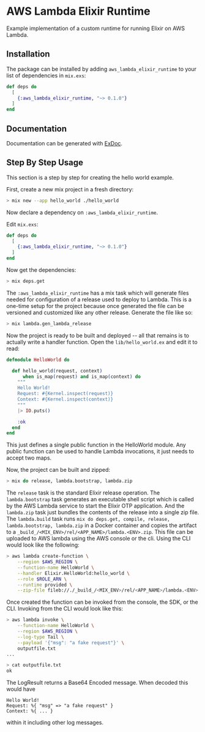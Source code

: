 # AWS Lambda Elixir Runtime

Example implementation of a custom runtime for running Elixir on AWS Lambda.

## Installation

The package can be installed by adding `aws_lambda_elixir_runtime` to your list
of dependencies in `mix.exs`:

```elixir
def deps do
  [
    {:aws_lambda_elixir_runtime, "~> 0.1.0"}
  ]
end
```

## Documentation

Documentation can be generated with
[ExDoc](https://github.com/elixir-lang/ex_doc).

## Step By Step Usage

This section is a step by step for creating the hello world example.

First, create a new mix project in a fresh directory:

```sh
> mix new --app hello_world ./hello_world
```

Now declare a dependency on `:aws_lambda_elixir_runtime`.

Edit `mix.exs`:

```elixir
def deps do
  [
    {:aws_lambda_elixir_runtime, "~> 0.1.0"}
  ]
end
```

Now get the dependencies:

```sh
> mix deps.get
```

The `:aws_lambda_elixir_runtime` has a mix task which will generate files needed
for configuration of a release used to deploy to Lambda. This is a one-time setup
for the project because once generated the file can be versioned and customized
like any other release. Generate the file like so:

```sh
> mix lambda.gen_lambda_release
```

Now the project is ready to be built and deployed -- all that remains is to
actually write a handler function. Open the `lib/hello_world.ex` and edit it
to read:

```elixir
defmodule HelloWorld do

  def hello_world(request, context)
      when is_map(request) and is_map(context) do
    """
    Hello World!
    Request: #{Kernel.inspect(request)}
    Context: #{Kernel.inspect(context)}
    """
    |> IO.puts()

    :ok
  end
end
```

This just defines a single public function in the HelloWorld module. Any
public function can be used to handle Lambda invocations, it just needs to
accept two maps.

Now, the project can be built and zipped:

```sh
> mix do release, lambda.bootstrap, lambda.zip
```

The `release` task is the standard Elixir release operation. The
`lambda.bootstrap` task generates an executable shell script which is called by the
AWS Lambda service to start the Elixir OTP application. And the `lambda.zip` task just
bundles the contents of the release into a single zip file. The `lambda.build` task runs
`mix do deps.get, compile, release, lambda.bootstrap, lambda.zip` in a Docker container
and copies the artifact to a `_build_/<MIX_ENV>/rel/<APP_NAME>/lambda.<ENV>.zip`.
This file can be uploaded to AWS lambda using the AWS console or the
cli. Using the CLI would look like the following:

```sh
> aws lambda create-function \
    --region $AWS_REGION \
    --function-name HelloWorld \
    --handler Elixir.HelloWorld:hello_world \
    --role $ROLE_ARN \
    --runtime provided \
    --zip-file fileb://./_build_/<MIX_ENV>/rel/<APP_NAME>/lambda.<ENV>.zip
```

Once created the function can be invoked from the console, the SDK, or the CLI.
Invoking from the CLI would look like this:

```sh
> aws lambda invoke \
    --function-name HelloWorld \
    --region $AWS_REGION \
    --log-type Tail \
    --payload '{"msg": "a fake request"}' \
    outputfile.txt
...

> cat outputfile.txt
ok
```

The LogResult returns a Base64 Encoded message. When decoded this would have
```
Hello World!
Request: %{ "msg" => "a fake request" }
Context: %{ ... }
```
within it including other log messages.
